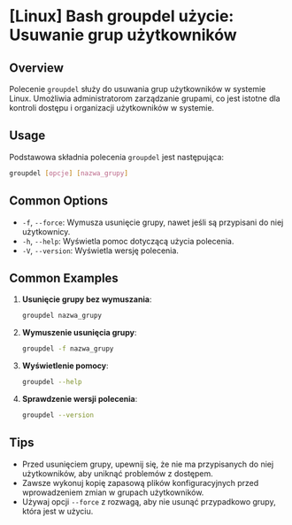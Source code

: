 # [Linux] Bash groupdel użycie: Usuwanie grup użytkowników

## Overview
Polecenie `groupdel` służy do usuwania grup użytkowników w systemie Linux. Umożliwia administratorom zarządzanie grupami, co jest istotne dla kontroli dostępu i organizacji użytkowników w systemie.

## Usage
Podstawowa składnia polecenia `groupdel` jest następująca:

```bash
groupdel [opcje] [nazwa_grupy]
```

## Common Options
- `-f`, `--force`: Wymusza usunięcie grupy, nawet jeśli są przypisani do niej użytkownicy.
- `-h`, `--help`: Wyświetla pomoc dotyczącą użycia polecenia.
- `-V`, `--version`: Wyświetla wersję polecenia.

## Common Examples

1. **Usunięcie grupy bez wymuszania**:
   ```bash
   groupdel nazwa_grupy
   ```

2. **Wymuszenie usunięcia grupy**:
   ```bash
   groupdel -f nazwa_grupy
   ```

3. **Wyświetlenie pomocy**:
   ```bash
   groupdel --help
   ```

4. **Sprawdzenie wersji polecenia**:
   ```bash
   groupdel --version
   ```

## Tips
- Przed usunięciem grupy, upewnij się, że nie ma przypisanych do niej użytkowników, aby uniknąć problemów z dostępem.
- Zawsze wykonuj kopię zapasową plików konfiguracyjnych przed wprowadzeniem zmian w grupach użytkowników.
- Używaj opcji `--force` z rozwagą, aby nie usunąć przypadkowo grupy, która jest w użyciu.